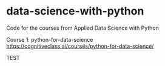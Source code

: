 # data-science-with-python
Code for the courses from Applied Data Science with Python

Course 1: python-for-data-science
https://cognitiveclass.ai/courses/python-for-data-science/

TEST

